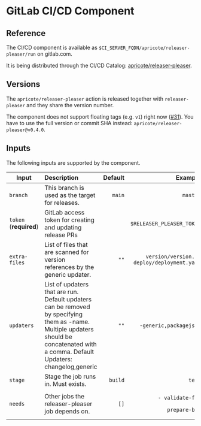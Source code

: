 # GitLab CI/CD Component

## Reference

The CI/CD component is available as `$CI_SERVER_FQDN/apricote/releaser-pleaser/run` on gitlab.com.

It is being distributed through the CI/CD Catalog: [apricote/releaser-pleaser](https://gitlab.com/explore/catalog/apricote/releaser-pleaser).

## Versions

The `apricote/releaser-pleaser` action is released together with `releaser-pleaser` and they share the version number.

The component does not support floating tags (e.g.
`v1`) right now ([#31](https://github.com/apricote/releaser-pleaser/issues/31)). You have to use the full version or commit SHA instead:
`apricote/releaser-pleaser@v0.4.0`.

## Inputs

The following inputs are supported by the component.

| Input                  | Description                                                                                                                                                                            | Default |                                                              Example |
|------------------------|:---------------------------------------------------------------------------------------------------------------------------------------------------------------------------------------|--------:|---------------------------------------------------------------------:|
| `branch`               | This branch is used as the target for releases.                                                                                                                                        |  `main` |                                                             `master` |
| `token` (**required**) | GitLab access token for creating and updating release PRs                                                                                                                              |         |                                            `$RELEASER_PLEASER_TOKEN` |
| `extra-files`          | List of files that are scanned for version references by the generic updater.                                                                                                          |    `""` | <pre><code>version/version.go<br>deploy/deployment.yaml</code></pre> |
| `updaters`             | List of updaters that are run. Default updaters can be removed by specifying them as -name. Multiple updaters should be concatenated with a comma. Default Updaters: changelog,generic |    `""` |                                               `-generic,packagejson` |
| `stage`                | Stage the job runs in. Must exists.                                                                                                                                                    | `build` |                                                               `test` |
| `needs`                | Other jobs the releaser-pleaser job depends on.                                                                                                                                        |    `[]` |              <pre><code>- validate-foo<br>- prepare-bar</code></pre> |
